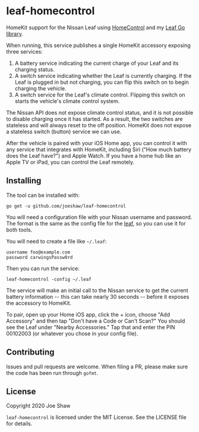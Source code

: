# leaf-homecontrol

HomeKit support for the Nissan Leaf using
[HomeControl](https://github.com/brutella/hc) and my [Leaf Go
library](https://github.com/joeshaw/leaf).

When running, this service publishes a single HomeKit accessory
exposing three services:

1. A battery service indicating the current charge of your Leaf and
   its charging status.
1. A switch service indicating whether the Leaf is currently charging.
   If the Leaf is plugged in but not charging, you can flip this
   switch on to begin charging the vehicle.
1. A switch service for the Leaf's climate control.  Flipping this
   switch on starts the vehicle's climate control system.

The Nissan API does not expose climate control status, and it is not
possible to disable charging once it has started.  As a result, the two
switches are stateless and will always reset to the off position.
HomeKit does not expose a stateless switch (button) service we can use.

After the vehicle is paired with your iOS Home app, you can control it
with any service that integrates with HomeKit, including Siri ("How
much battery does the Leaf have?") and Apple Watch.  If you have a
home hub like an Apple TV or iPad, you can control the Leaf remotely.

## Installing

The tool can be installed with:

    go get -u github.com/joeshaw/leaf-homecontrol

You will need a configuration file with your Nissan username and
password.  The format is the same as the config file for the
[leaf](https://github.com/joeshaw/leaf), so you can use it for both
tools.

You will need to create a file like `~/.leaf`:

```
username foo@example.com
password carwingsPassw0rd
```

Then you can run the service:

    leaf-homecontrol -config ~/.leaf

The service will make an initial call to the Nissan service to get the
current battery information -- this can take nearly 30 seconds -- before
it exposes the accessory to HomeKit.

To pair, open up your Home iOS app, click the + icon, choose "Add
Accessory" and then tap "Don't have a Code or Can't Scan?"  You should
see the Leaf under "Nearby Accessories."  Tap that and enter the PIN
00102003 (or whatever you chose in your config file).

## Contributing

Issues and pull requests are welcome.  When filing a PR, please make
sure the code has been run through `gofmt`.

## License

Copyright 2020 Joe Shaw

`leaf-homecontrol` is licensed under the MIT License.  See the LICENSE
file for details.


